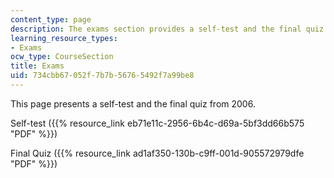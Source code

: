 ```yaml
---
content_type: page
description: The exams section provides a self-test and the final quiz from 2006.
learning_resource_types:
- Exams
ocw_type: CourseSection
title: Exams
uid: 734cbb67-052f-7b7b-5676-5492f7a99be8
---
```


This page presents a self-test and the final quiz from 2006.

Self-test ({{% resource_link eb71e11c-2956-6b4c-d69a-5bf3dd66b575 "PDF" %}})

Final Quiz ({{% resource_link ad1af350-130b-c9ff-001d-905572979dfe "PDF" %}})